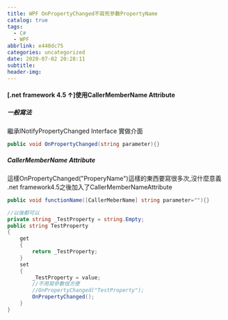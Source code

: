 ```yaml
---
title: WPF OnPropertyChanged不寫死參數PropertyName
catalog: true
tags:
  - C#
  - WPF
abbrlink: e440dc75
categories: uncategorized
date: 2020-07-02 20:28:11
subtitle:
header-img:
---
```


#### [.net framework 4.5 ↑]使用CallerMemberName Attribute
##### 一般寫法
繼承INotifyPropertyChanged Interface
實做介面
```csharp
public void OnPropertyChanged(string parameter){}
```

##### CallerMemberName Attribute
這樣OnPropertyChanged("ProperyName")這樣的東西要寫很多次,沒什麼意義
.net framework4.5之後加入了CallerMemberNameAttribute
```csharp
public void functionName([CallerMeberName] string parameter=""){}

//以後都可以
private string _TestProperty = string.Empty;
public string TestProperty
{
    get
    {
        return _TestProperty;
    }
    set
    {
        _TestProperty = value;
        //不用寫參數很方便
        //OnPropertyChanged("TestProperty");
        OnPropertyChanged();
    }
}
```
